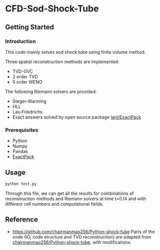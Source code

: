 # CFD-Sod-Shock-Tube

## Getting Started

### Introduction
This code mainly solves sod shock tube using finite volume method.

Three spatial reconstruction methods are implemented:
- TVD-GVC
- 2 order TVD
- 5 order WENO

The following Riemann solvers are provided:
- Steger-Warming
- HLL
- Lax-Friedrichs
- Exact answers solved by open source package [lanl/ExactPack](https://github.com/chairmanmao256/Python-shock-tube)

### Prerequisites
- Python
- Numpy
- Pandas
- [ExactPack](https://github.com/chairmanmao256/Python-shock-tube)

## Usage
 ```bash
python test.py
 ```
Through this file, we can get all the results for combinations of reconstruction methods and Riemann solvers at time t=0.14 and with different cell numbers and computational fields.


## Reference
- https://github.com/chairmanmao256/Python-shock-tube
  Parts of the code (IO, code structure and TVD reconstruction) are adapted from [chairmanmao256/Python-shock-tube](https://github.com/chairmanmao256/Python-shock-tube), with modifications.
